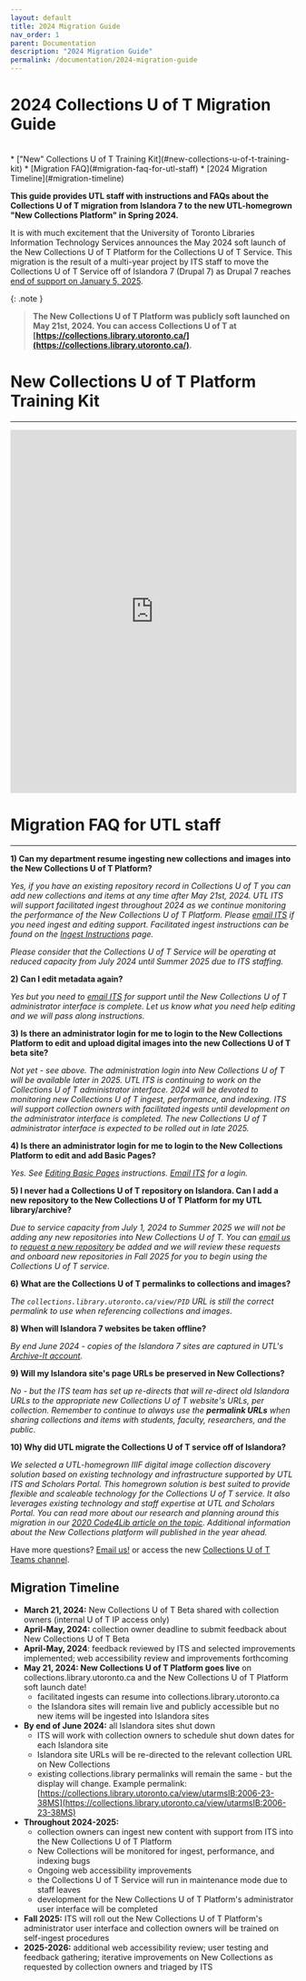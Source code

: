 ```yaml
---
layout: default
title: 2024 Migration Guide
nav_order: 1
parent: Documentation
description: "2024 Migration Guide"
permalink: /documentation/2024-migration-guide
---
```


# 2024 Collections U of T Migration Guide

<br/>  
* ["New" Collections U of T Training Kit](#new-collections-u-of-t-training-kit)
* [Migration FAQ](#migration-faq-for-utl-staff)
* [2024 Migration Timeline](#migration-timeline)

  
**This guide provides UTL staff with instructions and FAQs about the Collections U of T migration from Islandora 7 to the new UTL-homegrown "New Collections Platform" in Spring 2024.**


It is with much excitement that the University of Toronto Libraries Information Technology Services announces the May 2024 soft launch of the New Collections U of T Platform for the Collections U of T Service. This migration is the result of a multi-year project by ITS staff to move the Collections U of T Service off of Islandora 7 (Drupal 7) as Drupal 7 reaches [end of support on January 5, 2025](https://www.drupal.org/about/drupal-7/d7eol/partners?gad_source=1&gclid=CjwKCAiA_tuuBhAUEiwAvxkgTpcqWPPQRldzo2woWqXjQGdC9r5TTSbAuycGH45nlNF-2FpSv2Iv9xoCsB8QAvD_BwE).

{: .note }
> **The New Collections U of T Platform was publicly soft launched on May 21st, 2024. You can access Collections U of T at [https://collections.library.utoronto.ca/](https://collections.library.utoronto.ca/).**

 
# New Collections U of T Platform Training Kit
--------

<iframe src="https://scribehow.com/embed/New_Collections_U_of_T_Training_Kit__KUE0zz27QsWojLN6cdfs7g?as=scrollable&skipIntro=true&removeLogo=true" width="100%" height="640" allowfullscreen frameborder="0"></iframe>

# Migration FAQ for UTL staff
--------

**1) Can my department resume ingesting new collections and images into the New Collections U of T Platform?**

_Yes, if you have an existing repository record in Collections U of T you can add new collections and items at any time after May 21st, 2024. UTL ITS will support facilitated ingest throughout 2024 as we continue monitoring the performance of the New Collections U of T Platform. Please [email ITS](mailto:digitalinitiatives@library.utoronto.ca) if you need ingest and editing support. Facilitated ingest instructions can be found on the [Ingest Instructions](https://utlib.github.io/collections-uoft/documentation/ingest-instructions) page._

_Please consider that the Collections U of T Service will be operating at reduced capacity from July 2024 until Summer 2025 due to ITS staffing._

**2) Can I edit metadata again?**

_Yes but you need to [email ITS](mailto:digitalinitiatives@library.utoronto.ca) for support until the New Collections U of T administrator interface is complete. Let us know what you need help editing and we will pass along instructions._

**3) Is there an administrator login for me to login to the New Collections Platform to edit and upload digital images into the new Collections U of T beta site?**

_Not yet - see above. The administration login into New Collections U of T will be available later in 2025. UTL ITS is continuing to work on the Collections U of T administrator interface. 2024 will be devoted to monitoring new Collections U of T ingest, performance, and indexing. ITS will support collection owners with facilitated ingests until development on the administrator interface is completed. The new Collections U of T administrator interface is expected to be rolled out in late 2025._ 

**4) Is there an administrator login for me to login to the New Collections Platform to edit and add Basic Pages?**

_Yes. See [Editing Basic Pages](https://utlib.github.io/collections-uoft/documentation/add-simple-page) instructions. [Email ITS](mailto:digitalinitiatives@library.utoronto.ca) for a login._ 

**5) I never had a Collections U of T repository on Islandora. Can I add a new repository to the New Collections U of T Platform for my UTL library/archive?**

_Due to service capacity from July 1, 2024 to Summer 2025 we will not be adding any new repositories into New Collections U of T. You can [email us](mailto:digitalinitiatives@library.utoronto.ca) to [request a new repository](https://utlib.github.io/collections-uoft/documentation/adding-new-collections) be added and we will review these requests and onboard new repositories in Fall 2025 for you to begin using the Collections U of T service._

**6) What are the Collections U of T permalinks to collections and images?**

_The `collections.library.utoronto.ca/view/PID` URL is still the correct permalink to use when referencing collections and images._

**8) When will Islandora 7 websites be taken offline?**

_By end June 2024 - copies of the Islandora 7 sites are captured in UTL's [Archive-It account](https://archive-it.org/collections/6473)._

**9) Will my Islandora site's page URLs be preserved in New Collections?**

_No - but the ITS team has set up re-directs that will re-direct old Islandora URLs to the appropriate new Collections U of T website's URLs, per collection. Remember to continue to always use the **permalink URLs** when sharing collections and items with students, faculty, researchers, and the public._

**10) Why did UTL migrate the Collections U of T service off of Islandora?**

_We selected a UTL-homegrown IIIF digital image collection discovery solution based on existing technology and infrastructure supported by UTL ITS and Scholars Portal. This homegrown solution is best suited to provide flexible and scaleable technology for the Collections U of T service. It also leverages existing technology and staff expertise at UTL and Scholars Portal. You can read more about our research and planning around this migration in our [2020 Code4Lib article on the topic](https://journal.code4lib.org/articles/15000). Additional information about the New Collections platform will published in the year ahead._

Have more questions? [Email us!](mailto:digitalinitiatives@library.utoronto.ca) or access the new [Collections U of T Teams channel](https://teams.microsoft.com/l/channel/19%3a0c2caaac27a04fe7b6e37018970a66b5%40thread.tacv2/Collections%2520U%2520of%2520T?groupId=2151c2c7-2063-412d-8ebf-de2c9f809003&tenantId=78aac226-2f03-4b4d-9037-b46d56c55210).


## Migration Timeline

* **March 21, 2024:** New Collections U of T Beta shared with collection owners (internal U of T IP access only)
* **April-May, 2024:** collection owner deadline to submit feedback about New Collections U of T Beta
* **April-May, 2024**: feedback reviewed by ITS and selected improvements implemented; web accessibility review and improvements forthcoming
* **May 21, 2024: New Collections U of T Platform goes live** on collections.library.utoronto.ca and the New Collections U of T Platform soft launch date!
  * facilitated ingests can resume into collections.library.utoronto.ca
  * the Islandora sites will remain live and publicly accessible but no new items will be ingested into Islandora sites
* **By end of June 2024:** all Islandora sites shut down
  * ITS will work with collection owners to schedule shut down dates for each Islandora site
  * Islandora site URLs will be re-directed to the relevant collection URL on New Collections
  * existing collections.library permalinks will remain the same - but the display will change. Example permalink: [https://collections.library.utoronto.ca/view/utarmsIB:2006-23-38MS](https://collections.library.utoronto.ca/view/utarmsIB:2006-23-38MS)
* **Throughout 2024-2025:**
  * collection owners can ingest new content with support from ITS into the New Collections U of T Platform
  * New Collections will be monitored for ingest, performance, and indexing bugs
  * Ongoing web accessibility improvements
  * the Collections U of T Service will run in maintenance mode due to staff leaves
  * development for the New Collections U of T Platform's administrator user interface will be completed
* **Fall 2025:** ITS will roll out the New Collections U of T Platform's administrator user interface and collection owners will be trained on self-ingest procedures
* **2025-2026:** additional web accessibility review; user testing and feedback gathering; iterative improvements on New Collections as requested by collection owners and triaged by ITS
